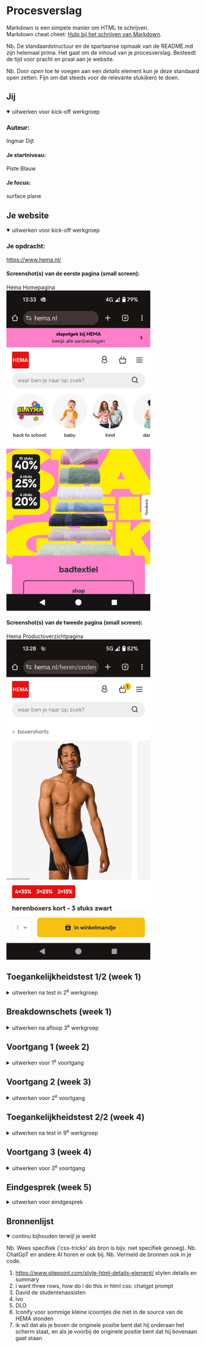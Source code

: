 # Procesverslag
Markdown is een simpele manier om HTML te schrijven.  
Markdown cheat cheet: [Hulp bij het schrijven van Markdown](https://github.com/adam-p/markdown-here/wiki/Markdown-Cheatsheet).

Nb. De standaardstructuur en de spartaanse opmaak van de README.md zijn helemaal prima. Het gaat om de inhoud van je procesverslag. Besteedt de tijd voor pracht en praal aan je website.

Nb. Door *open* toe te voegen aan een *details* element kun je deze standaard open zetten. Fijn om dat steeds voor de relevante stuk(ken) te doen.





## Jij

<details open>
  <summary>uitwerken voor kick-off werkgroep</summary>

  ### Auteur:
  Ingmar Dijt

  #### Je startniveau:
  Piste Blauw

  #### Je focus:
  surface plane
 
</details>





## Je website

<details open>
  <summary>uitwerken voor kick-off werkgroep</summary>

  ### Je opdracht:
  https://www.hema.nl/

  #### Screenshot(s) van de eerste pagina (small screen): 
  Hema Homepagina
  <img src="readme-images/hemaHomepage.jpg" width="375px" alt="De Homepagina van de Hema, small screen">

  #### Screenshot(s) van de tweede pagina (small screen):
  Hema Productoverzichtpagina
  <img src="readme-images/hemaOverzichtpagina.jpg" width="375px" alt="productoverzichtpagina van de hema, small screen">
 
</details>



## Toegankelijkheidstest 1/2 (week 1)

<details>
  <summary>uitwerken na test in 2<sup>e</sup> werkgroep</summary>

  ### Bevindingen
  De hema doet het met de screenreader over het algemeen zeer goed. Er zijn een paar punten die verbeterd kunnen worden zoals aan het begin waar de screenreader opeens dingen begint voor te lezen die niet op het scherm staan. Hij lijkt vooruit te lopen of leest nog oude aanbiedingen nog, want het ging over Nijntje terwijl Nijntje nergens te zien was.

  Ook begint de screen reader over inloggen te praten, zoas wachtwoord vergeten en maak een nieuw account aan. Dit is nergens te zien op de site

  Ook werden onder andere catagorien dubbel voorgelezen. Dit komt zeer waarschijnlijk omdat de images een alt tekst hebben en daaronder ook nog tekst staat. Dit is makkelijk te voorkomen.

  Ook zijn er fouten in de site. Zo gaan drop down menus af en toe gewoon niet open als je er op clickt en werken de carousels niet. Deze fouten komen alleen voor op mobile formaat. Door de pagina te refreshen gaan de fouten weg. Dit moet natuurlijk helemaal niet voorkomen 

  <h3>A11y Test</h3>
  <p>sommige onderdelen zoals video en tables heb ik overgeslagen omdat de hema geen videos en tables heeft dus het was NVT</p>
  <img src="readme-images/content.png" width="375px" alt="content a11y test">
  <img src="readme-images/globalCode.png" width="375px" alt="global code a11y test">
  <img src="readme-images/keyboard.png" width="375px" alt="keyboard a11y test">
  <img src="readme-images/images.png" width="375px" alt="images a11y test">
  <img src="readme-images/headings.png" width="375px" alt="headings a11y test">
  <p>omdat de hema geen h1 heeft zijn alle punten bij headings niet behaald</p>
  <img src="readme-images/list.png" width="375px" alt="list a11y test">
  <img src="readme-images/controls.png" width="375px" alt="controls a11y test">
  <img src="readme-images/input.png" width="375px" alt="forms a11y test">
  <img src="readme-images/appearence.png" width="375px" alt="appearence a11y test">
  <img src="readme-images/animatie.png" width="375px" alt="animation a11y test">
  <img src="readme-images/contrast.png" width="375px" alt="contrasts a11y test">
  <img src="readme-images/mobile.png" width="375px" alt="mobile  a11y test">

  
</details>



## Breakdownschets (week 1)

<details>
  <summary>uitwerken na afloop 3<sup>e</sup> werkgroep</summary>

  ### de hele pagina: 
  <img src="readme-images/breakdown.png" width="375px" alt="breakdown van de hele pagina">

</details>





## Voortgang 1 (week 2)

<details>
  <summary>uitwerken voor 1<sup>e</sup> voortgang</summary>

  ### Stand van zaken
  hier dit ging goed & dit was lastig (neem ook screenshots op van delen van je website en code)


  ### Agenda voor meeting
  samen met je groepje opstellen

  | student 1      | student 2          | student 3    | student 4        |
  | ---            | ---                | ---          | ---              |
  | dit bespreken  | en dit             | en ik dit    | en dan ik dat    |
  | en dat ook nog | dit als er tijd is | nog een punt | dit wil ik zeker |
  | ...            | ...                | ...          | ...              |


  ### Verslag van meeting
  hier na afloop snel de uitkomsten van de meeting vastleggen

  - punt 1
  - punt 2
  - nog een punt
  - ...

</details>





## Voortgang 2 (week 3)

<details>
  <summary>uitwerken voor 2<sup>e</sup> voortgang</summary>

  ### Stand van zaken
  hier dit ging goed & dit was lastig (neem ook screenshots op van delen van je website en code)


  ### Agenda voor meeting
  samen met je groepje opstellen

  | student 1      | student 2          | student 3    | student 4        |
  | ---            | ---                | ---          | ---              |
  | dit bespreken  | en dit             | en ik dit    | en dan ik dat    |
  | en dat ook nog | dit als er tijd is | nog een punt | dit wil ik zeker |
  | ...            | ...                | ...          | ...              |


  ### Verslag van meeting
  hier na afloop snel de uitkomsten van de meeting vastleggen

  - punt 1
  - punt 2
  - nog een punt
- ...

</details>





## Toegankelijkheidstest 2/2 (week 4)

<details>
  <summary>uitwerken na test in 9<sup>e</sup> werkgroep</summary>

  ### Bevindingen
  Lijst met je bevindingen die in de test naar voren kwamen (geef ook aan wat er verbeterd is):

</details>





## Voortgang 3 (week 4)

<details>
  <summary>uitwerken voor 3<sup>e</sup> voortgang</summary>

  ### Stand van zaken
  hier dit ging goed & dit was lastig (neem ook screenshots op van delen van je website en code)


  ### Agenda voor meeting
  samen met je groepje opstellen

  | student 1      | student 2          | student 3    | student 4        |
  | ---            | ---                | ---          | ---              |
  | dit bespreken  | en dit             | en ik dit    | en dan ik dat    |
  | en dat ook nog | dit als er tijd is | nog een punt | dit wil ik zeker |
  | ...            | ...                | ...          | ...              |


  ### Verslag van meeting
  hier na afloop snel de uitkomsten van de meeting vastleggen

  - Vragen of ik een simpelere tweede pagina mag
  - Vragen of ik dingen kan weglaten in hamburger menu

</details>





## Eindgesprek (week 5)

<details>
  <summary>uitwerken voor eindgesprek</summary>

  ### Je uitkomst - karakteristiek screenshots:
  <img src="readme-images/dummy-plaatje.jpg" width="375px" alt="uitomst opdracht 1">


  ### Dit ging goed/Heb ik geleerd: 
  Korte omschrijving met plaatjes

  <img src="readme-images/dummy-plaatje.jpg" width="375px" alt="top">


  ### Dit was lastig/Is niet gelukt:
  Korte omschrijving met plaatjes

  <img src="readme-images/dummy-plaatje.jpg" width="375px" alt="bummer">
</details>





## Bronnenlijst

<details open>
  <summary>continu bijhouden terwijl je werkt</summary>

  Nb. Wees specifiek ('css-tricks' als bron is bijv. niet specifiek genoeg). 
  Nb. ChatGpT en andere AI horen er ook bij.
  Nb. Vermeld de bronnen ook in je code.

  1. https://www.sitepoint.com/style-html-details-element/ stylen details en summary
  2. i want three rows, how do i do this in html css: chatgpt prompt
  3. David de studentenassisten
  4. ivo
  5. DLO 
  6. Iconify voor sommige kleine icoontjes die niet in de source van de HEMA stonden
  7.  ik wil dat als je boven de originele positie bent dat hij onderaan het scherm staat, en als je voorbij de originele positie bent dat hij bovenaan gaat staan

</details>